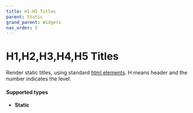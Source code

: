 ```yaml
---
title: H1-H5 Titles
parent: Static
grand_parent: Widgets
nav_order: 5
---
```


# H1,H2,H3,H4,H5 Titles

Render static titles, using standard [html elements](https://developer.mozilla.org/en-US/docs/Web/HTML/Element/Heading_Elements).
H means header and the number indicates the level.

#### Supported types
- **Static**

